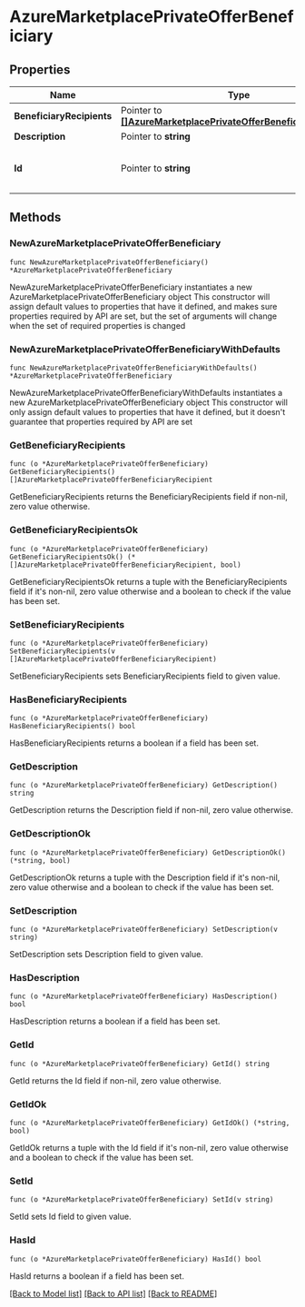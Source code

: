 # AzureMarketplacePrivateOfferBeneficiary

## Properties

Name | Type | Description | Notes
------------ | ------------- | ------------- | -------------
**BeneficiaryRecipients** | Pointer to [**[]AzureMarketplacePrivateOfferBeneficiaryRecipient**](AzureMarketplacePrivateOfferBeneficiaryRecipient.md) |  | [optional] 
**Description** | Pointer to **string** |  | [optional] 
**Id** | Pointer to **string** | the customer billing account id. | [optional] 

## Methods

### NewAzureMarketplacePrivateOfferBeneficiary

`func NewAzureMarketplacePrivateOfferBeneficiary() *AzureMarketplacePrivateOfferBeneficiary`

NewAzureMarketplacePrivateOfferBeneficiary instantiates a new AzureMarketplacePrivateOfferBeneficiary object
This constructor will assign default values to properties that have it defined,
and makes sure properties required by API are set, but the set of arguments
will change when the set of required properties is changed

### NewAzureMarketplacePrivateOfferBeneficiaryWithDefaults

`func NewAzureMarketplacePrivateOfferBeneficiaryWithDefaults() *AzureMarketplacePrivateOfferBeneficiary`

NewAzureMarketplacePrivateOfferBeneficiaryWithDefaults instantiates a new AzureMarketplacePrivateOfferBeneficiary object
This constructor will only assign default values to properties that have it defined,
but it doesn't guarantee that properties required by API are set

### GetBeneficiaryRecipients

`func (o *AzureMarketplacePrivateOfferBeneficiary) GetBeneficiaryRecipients() []AzureMarketplacePrivateOfferBeneficiaryRecipient`

GetBeneficiaryRecipients returns the BeneficiaryRecipients field if non-nil, zero value otherwise.

### GetBeneficiaryRecipientsOk

`func (o *AzureMarketplacePrivateOfferBeneficiary) GetBeneficiaryRecipientsOk() (*[]AzureMarketplacePrivateOfferBeneficiaryRecipient, bool)`

GetBeneficiaryRecipientsOk returns a tuple with the BeneficiaryRecipients field if it's non-nil, zero value otherwise
and a boolean to check if the value has been set.

### SetBeneficiaryRecipients

`func (o *AzureMarketplacePrivateOfferBeneficiary) SetBeneficiaryRecipients(v []AzureMarketplacePrivateOfferBeneficiaryRecipient)`

SetBeneficiaryRecipients sets BeneficiaryRecipients field to given value.

### HasBeneficiaryRecipients

`func (o *AzureMarketplacePrivateOfferBeneficiary) HasBeneficiaryRecipients() bool`

HasBeneficiaryRecipients returns a boolean if a field has been set.

### GetDescription

`func (o *AzureMarketplacePrivateOfferBeneficiary) GetDescription() string`

GetDescription returns the Description field if non-nil, zero value otherwise.

### GetDescriptionOk

`func (o *AzureMarketplacePrivateOfferBeneficiary) GetDescriptionOk() (*string, bool)`

GetDescriptionOk returns a tuple with the Description field if it's non-nil, zero value otherwise
and a boolean to check if the value has been set.

### SetDescription

`func (o *AzureMarketplacePrivateOfferBeneficiary) SetDescription(v string)`

SetDescription sets Description field to given value.

### HasDescription

`func (o *AzureMarketplacePrivateOfferBeneficiary) HasDescription() bool`

HasDescription returns a boolean if a field has been set.

### GetId

`func (o *AzureMarketplacePrivateOfferBeneficiary) GetId() string`

GetId returns the Id field if non-nil, zero value otherwise.

### GetIdOk

`func (o *AzureMarketplacePrivateOfferBeneficiary) GetIdOk() (*string, bool)`

GetIdOk returns a tuple with the Id field if it's non-nil, zero value otherwise
and a boolean to check if the value has been set.

### SetId

`func (o *AzureMarketplacePrivateOfferBeneficiary) SetId(v string)`

SetId sets Id field to given value.

### HasId

`func (o *AzureMarketplacePrivateOfferBeneficiary) HasId() bool`

HasId returns a boolean if a field has been set.


[[Back to Model list]](../README.md#documentation-for-models) [[Back to API list]](../README.md#documentation-for-api-endpoints) [[Back to README]](../README.md)


